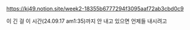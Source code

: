 https://kj49.notion.site/week2-18355b6777294f3095aaf72ab3cbd0c9

이 긴 걸 이 시간(24.09.17 am1:35)까지 안 내고 있으면 언제들 내시려고
